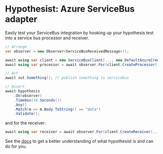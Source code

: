 # Hypothesist: Azure ServiceBus adapter 

Easily test your ServiceBus integration by hooking up your hypothesis test into a service bus processor and receiver.

```csharp
// Arrange
var observer = new Observer<ServiceBusReceivedMessage>();

await using var client = new ServiceBusClient(..., new DefaultAzureCredential());
await using var processor = await observer.For(client.CreateProcessor(...));

// Act
await sut.Something(); // publish something to servicebus

// Assert
await hypothesis
    .On(observer)
    .Timebox(10.Seconds())
    .Any()
    .Match(m => m.Body.ToString() == "data")
    .Validate();
```

and for the receiver:

```csharp
await using var receiver = await observer.For(client.CreateReceiver(...));
```

See the [docs](https://github.com/riezebosch/hypothesist) to get a better understanding of what hypothesist is and can do for you.